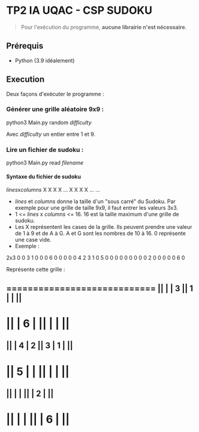 # TP2 IA UQAC - CSP SUDOKU

> Pour l'exécution du programme, **aucune librairie n'est nécessaire**. 

## Prérequis

- Python (3.9 idéalement)

## Execution

Deux façons d'exécuter le programme :

### Générer une grille aléatoire 9x9 :

  python3 Main.py random *difficulty*

Avec *difficulty* un entier entre 1 et 9.

### Lire un fichier de sudoku :

  python3 Main.py read *filename*
 
#### Syntaxe du fichier de sudoku

  *lines*x*columns*
  X X X X ...
  X X X X ...
  ...
  
 - *lines* et *columns* donne la taille d'un "sous carré" du Sudoku. Par exemple pour une grille de taille 9x9, il faut entrer les valeurs 3x3. 
 - 1 <= *lines* x *columns* <= 16. 16 est la taille maximum d'une grille de sudoku.
 - Les X représentent les cases de la grille. Ils peuvent prendre une valeur de 1 à 9 et de A à G. A et G sont les nombres de 10 à 16. 0 représente une case vide.
 - Exemple :
 
  2x3
  0 0 3 1 0 0
  0 6 0 0 0 0
  0 4 2 3 1 0
  5 0 0 0 0 0
  0 0 0 0 2 0
  0 0 0 0 6 0

Représente cette grille :

============================
||   |   | 3 || 1 |   |   ||
----------------------------
||   | 6 |   ||   |   |   ||
============================
||   | 4 | 2 || 3 | 1 |   ||
----------------------------
|| 5 |   |   ||   |   |   ||
============================
||   |   |   ||   | 2 |   ||
----------------------------
||   |   |   ||   | 6 |   ||
============================
 
